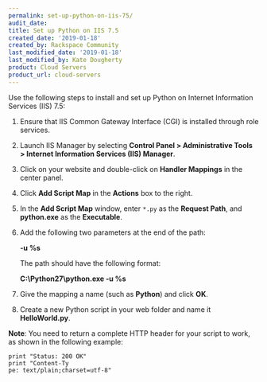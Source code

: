 ```yaml
---
permalink: set-up-python-on-iis-75/
audit_date:
title: Set up Python on IIS 7.5
created_date: '2019-01-18'
created_by: Rackspace Community
last_modified_date: '2019-01-18'
last_modified_by: Kate Dougherty
product: Cloud Servers
product_url: cloud-servers
---
```


Use the following steps to install and set up Python on Internet Information Services (IIS) 7.5:

1. Ensure that IIS Common Gateway Interface (CGI) is installed through role services.
2. Launch IIS Manager by selecting **Control Panel > Administrative Tools > 
   Internet Information Services (IIS) Manager**.
3. Click on your website and double-click on **Handler Mappings** in the center panel. 
4. Click **Add Script Map** in the **Actions** box to the right.
5. In the **Add Script Map** window, enter `*.py` as the **Request Path**, and **python.exe** as the **Executable**. 
6. Add the following two parameters at the end of the path:

   **-u %s**
       
   The path should have the following format:
   
   **C:\Python27\python.exe -u %s**

7. Give the mapping a name (such as **Python**) and click **OK**. 
8. Create a new Python script in your web folder and name it **HelloWorld.py**.

**Note**: You need to return a complete HTTP header for your script to work, as shown in the following example:

    print "Status: 200 OK"
    print "Content-Ty
    pe: text/plain;charset=utf-8"
